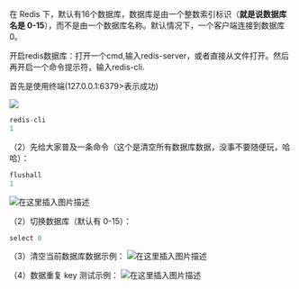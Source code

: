  在 Redis 下，默认有16个数据库，数据库是由一个整数索引标识（**就是说数据库名是 0-15**），而不是由一个数据库名称。默认情况下，一个客户端连接到数据库 0。 

开启redis数据库：打开一个cmd,输入redis-server，或者直接从文件打开。然后再开启一个命令提示符，输入redis-cli.

首先是使用终端(127.0.0.1:6379>表示成功)

![](D:\学习笔记\redis\redis登录端口密码.png)

```java
redis-cli
1
```

（2）先给大家普及一条命令（这个是清空所有数据库数据，没事不要随便玩，哈哈）：

```java
flushall
1
```

![在这里插入图片描述](https://img-blog.csdnimg.cn/20190401093211427.png)

（2）切换数据库（默认有 0-15）：

```java
select 0
```

 

（3）清空当前数据库数据示例：
![在这里插入图片描述](https://img-blog.csdnimg.cn/20190401094824961.png?x-oss-process=image/watermark,type_ZmFuZ3poZW5naGVpdGk,shadow_10,text_aHR0cHM6Ly9pY29kZS5ibG9nLmNzZG4ubmV0,size_16,color_FFFFFF,t_70)



（4）数据重复 key 测试示例：
![在这里插入图片描述](https://img-blog.csdnimg.cn/20190401095523499.png?x-oss-process=image/watermark,type_ZmFuZ3poZW5naGVpdGk,shadow_10,text_aHR0cHM6Ly9pY29kZS5ibG9nLmNzZG4ubmV0,size_16,color_FFFFFF,t_70) 